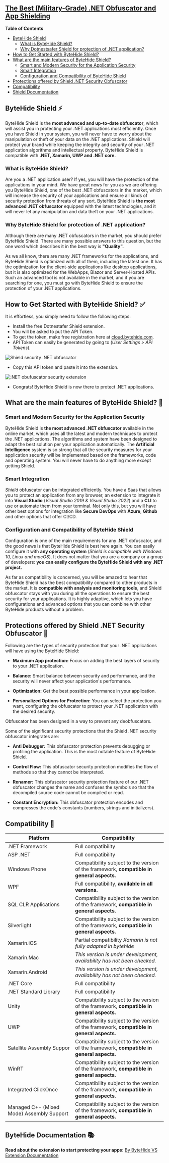 ﻿## [The Best (Military-Grade) .NET Obfuscator and App Shielding](https://www.bytehide.com/products/shield-obfuscator) 

**Table of Contents**
- [ByteHide Shield](#ByteHide-shield)
  * [What is ByteHide Shield?](#what-is-ByteHide-shield)
  * [Why Dotnestsafer Shield for protection of .NET application?](#why-ByteHide-shield-for-protection-of.net-application)
- [How to Get Started with ByteHide Shield?](#how-to-get-started-with-ByteHide-shield)
- [What are the main features of ByteHide Shield?](#what-are-the-main-features-of-ByteHide-shield)
  * [Smart and Modern Security for the Application Security](#smart-and-modern-security-for-the-application-security)
  * [Smart Integration](#smart-integration)
  * [Configuration and Compatibility of ByteHide Shield](#configuration-and-compatibility-of-ByteHide-shield)
- [Protections offered by Shield .NET Security Obfuscator](#protections-offered-by-shield.net-security-obfuscator)
- [Compatibility](#compatibility)
- [Shield Documentation](#shield-documentation)

## ByteHide Shield ⚡

ByteHide Shield is the **most advanced and up-to-date obfuscator**, which will assist you in protecting your .NET applications most efficiently. Once you have Shield in your system, you will never have to worry about the manipulation or theft of your data on the .NET applications. Shield will protect your brand while keeping the integrity and security of your .NET application algorithms and intellectual property. ByteHide Shield is compatible with **.NET, Xamarin, UWP and .NET core.**

### What is ByteHide Shield?

Are you a .NET application user? If yes, you will have the protection of the applications in your mind. We have great news for you as we are offering you ByteHide Shield, one of the best .NET obfuscators in the market, which will increase the security of your applications and ensure all kinds of security protection from threats of any sort. ByteHide Shield is **the most advanced .NET obfuscator** equipped with the latest technologies, and it will never let any manipulation and data theft on your .NET applications.

### Why ByteHide Shield for protection of .NET application?

Although there are many .NET obfuscators in the market, you should prefer ByteHide Shield. There are many possible answers to this question, but the one word which describes it in the best way is **"Quality".**

As we all know, there are many .NET frameworks for the applications, and ByteHide Shield is optimized with all of them, including the latest one. It has the optimization for the client-side applications like desktop applications, but it is also optimized for the WebApps, Blazor and Server-Hosted APIs. Such an advanced tool is not available in the market, and if you are searching for one, you must go with ByteHide Shield to ensure the protection of your .NET applications.


## How to Get Started with ByteHide Shield? ✅

It is effortless, you simply need to follow the following steps:

- Install the free Dotnestafer Shield extension.
- You will be asked to put the API Token.
- To get the token, make free registration here at [cloud.bytehide.com](https://cloud.bytehide.com/).
- API Token can easily be generated by going to (*User Settings > API Tokens*).

![Shield security .NET obfuscator](https://blog.dotnetsafer.com/wp-content/uploads/2022/03/vs-2.png)

- Copy this API token and paste it into the extension.

![.NET obufuscator security extension](https://blog.dotnetsafer.com/wp-content/uploads/2022/03/login-vs-api-token.png)

- Congrats! ByteHide Shield is now there to protect .NET applications.

## What are the main features of ByteHide Shield? 🏅

### Smart and Modern Security for the Application Security

ByteHide Shield is **the most advanced .NET obfuscator** available in the online market, which uses all the latest and modern techniques to protect the .NET applications. The algorithms and system have been designed to adapt the best solution per your application automatically. The **Artificial Intelligence** system is so strong that all the security measures for your application security will be implemented based on the frameworks, code and operating system. You will never have to do anything more except getting Shield.

### Smart Integration

*Shield* obfuscator can be integrated efficiently. You have a Saas that allows you to protect an application from any browser, an extension to integrate it into **Visual Studio** (*Visual Studio 2019 & Visual Studio 2022*) and a **CLI** to use or automate them from your terminal. Not only this, but you will have other best options for integration like **Secure DevOps** with **Azure**, **Github** and other options that offer CI/CD.

### Configuration and Compatibility of ByteHide Shield

Configuration is one of the main requirements for any .NET obfuscator, and the good news is that ByteHide Shield is best here again. You can easily configure it with **any operating system** (*Shield is compatible with Windows 10, Linux and macOS*). It does not matter that you are a company or a group of developers: **you can easily configure the ByteHide Shield with any .NET project.**

As far as compatibility is concerned, you will be amazed to hear that ByteHide Shield has the best compatibility compared to other products in the market. It is **compatible with analysis and monitoring tools**, and Shield obfuscator stays with you during all the operations to ensure the best security for your applications. It is highly adaptive, which lets you have configurations and advanced options that you can combine with other ByteHide products without a problem.

## Protections offered by Shield .NET Security Obfuscator 🔰

Following are the types of security protection that your .NET applications will have using the ByteHide Shield:

- **Maximum App protection:** Focus on adding the best layers of security to your .NET application.

- **Balance:** Smart balance between security and performance, and the security will never affect your application's performance.

- **Optimization:** Get the best possible performance in your application.

- **Personalized Options for Protection:** You can select the protection you want, configuring the obfuscator to protect your .NET application with the desired security.


Obfuscator has been designed in a way to prevent any deobfuscators.

Some of the significant security protections that the Shield .NET security obfuscator integrates are:

- **Anti Debugger:** This obfuscator protection prevents debugging or profiling the application. This is the most notable feature of ByteHide Shield.

- **Control Flow:** This obfuscator security protection modifies the flow of methods so that they cannot be interpreted.

- **Renamer:** This obfuscator security protection feature of our .NET obfuscator changes the name and confuses the symbols so that the decompiled source code cannot be compiled or read.

- **Constant Encryption:** This obfuscator protection encodes and compresses the code's constants (numbers, strings and initializers).

## Compatibility 🔀

|Platform | Compatibility
|---|---|
| .NET Framework| Full compatibility
| ASP .NET| Full compatibility
| Windows Phone| Compatibility subject to the version of the framework, **compatible in general aspects.**
| WPF | Full compatibility, **available in all versions.**
| SQL CLR Applications |Compatibility subject to the version of the framework, **compatible in general aspects.**
| Silverlight | Compatibility subject to the version of the framework, **compatible in general aspects.**
| Xamarin.iOS | Partial compatibility *Xamarin is not fully adapted in bytehide*
| Xamarin.Mac | *This version is under development, availability has not been checked.*
| Xamarin.Android | *This version is under development, availability has not been checked.*
| .NET Core | Full compatibility
| .NET Standard Library | Full compatibility
| Unity | Compatibility subject to the version of the framework, **compatible in general aspects.**
| UWP | Compatibility subject to the version of the framework, **compatible in general aspects.**
| Satellite Assembly Suppor | Compatibility subject to the version of the framework, **compatible in general aspects.**
| WinRT | Compatibility subject to the version of the framework, **compatible in general aspects.**
| Integrated ClickOnce | Compatibility subject to the version of the framework, **compatible in general aspects.**
| Managed C++ (Mixed Mode) Assembly Support | Compatibility subject to the version of the framework, **compatible in general aspects.**

## ByteHide Documentation 📚

**Read about the extension to start protecting your apps:**
[By ByteHide VS Extension Documentation](https://docs.bytehide.com/platforms/dotnet/products/shield/vs-install)
